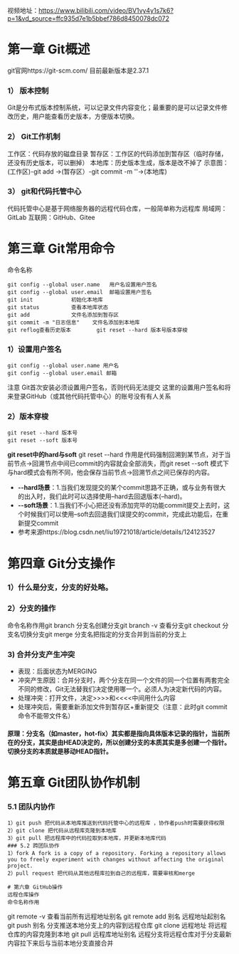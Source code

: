 视频地址：https://www.bilibili.com/video/BV1vy4y1s7k6?p=1&vd_source=ffc935d7e1b5bbef786d8450078dc072


# 第一章 Git概述
git官网https://git-scm.com/  目前最新版本是2.37.1

### 1） 版本控制
Git是分布式版本控制系统，可以记录文件内容变化；最重要的是可以记录文件修改历史，用户能查看历史版本，方便版本切换。
### 2） Git工作机制
工作区：代码存放的磁盘目录
暂存区：工作区的代码添加到暂存区（临时存储，还没有历史版本，可以删掉）
本地库：历史版本生成，版本是改不掉了
示意图：(工作区)-git add ->(暂存区）-git commit -m ''->(本地库)
### 3） git和代码托管中心
代码托管中心是基于网络服务器的远程代码仓库，一般简单称为远程库
局域网：GitLab
互联网：GitHub、Gitee

# 第三章 Git常用命令

命令名称
```			作用
git config --global user.name 	用户名设置用户签名
git config --global user.email 	邮箱设置用户签名
git init			初始化本地库
git status			查看本地库状态
git add 			文件名添加到暂存区
git commit -m "日志信息" 	文件名添加到本地库
git reflog查看历史版本		git reset --hard 版本号版本穿梭
```

### 1）设置用户签名
```
git config --global user.name 用户名
git config --global user.email 邮箱
```
注意 
Git首次安装必须设置用户签名，否则代码无法提交
这里的设置用户签名和将来登录GitHub（或其他代码托管中心）的账号没有有人关系


### 2）版本穿梭
```
git reset --hard 版本号
git reset --soft 版本号
```
**git reset中的hard与soft**
git reset --hard 作用是代码强制回溯到某节点，对于当前节点->回溯节点中间已commit的内容就会全部消失，而git reset --soft 模式下与hard模式会有所不同，他会保存当前节点->回溯节点之间已保存的内容。
* **--hard场景**：1.当我们发现提交的某个commit思路不正确，或与业务有很大的出入时，我们此时可以选择使用–hard去回退版本(–hard)。
* **--soft场景**：1.当我们不小心把还没有添加完毕的功能commit提交上去时，这个时候我们可以使用–soft去回退我们误提交的commit，完成此功能后，在重新提交commit
* 参考来源https://blog.csdn.net/liu19721018/article/details/124123527

# 第四章 Git分支操作
### 1）什么是分支，分支的好处略。
### 2）分支的操作
命令名称作用git branch 分支名创建分支git branch -v 查看分支git checkout 分支名切换分支git merge 分支名把指定的分支合并到当前的分支上
### 3) 合并分支产生冲突
 - 表现：后面状态为MERGING
 - 冲突产生原因：合并分支时，两个分支在同一个文件的同一个位置有两套完全不同的修改，Git无法替我们决定使用哪一个。必须人为决定新代码的内容。
 - 处理冲突：打开文件，决定>>>>和<<<<中间用什么内容
 - 处理冲突后，需要重新添加文件到暂存区+重新提交（注意：此时git commit 命令不能带文件名）
#### 原理：分支名（如master，hot-fix）其实都是指向具体版本记录的指针，当前所在的分支，其实是由HEAD决定的，所以创建分支的本质其实是多创建一个指针。切换分支的本质就是移动HEAD指针。

# 第五章 Git团队协作机制
### 5.1 团队内协作
```
1）git push 把代码从本地库推送到代码托管中心的远程库 ，协作者push时需要获得权限
2）git clone 把代码从远程库克隆到本地库
3）git pull 把远程库中的代码拉取到本地库，并更新本地库代码 
### 5.2 跨团队协作
1）fork A fork is a copy of a repository. Forking a repository allows you to freely experiment with changes without affecting the original project.
2）pull request 把代码从其他远程库拉到自己的远程库，需要审核和merge

# 第六章 GitHub操作
远程仓库操作
命令名称作用
```
git remote -v		查看当前所有远程地址别名
git remote add 别名 	远程地址起别名
git push 别名 		分支推送本地分支上的内容到远程仓库
git clone 远程地址 	将远程仓库的内容克隆到本地
git pull 远程库地址别名	远程分支将远程仓库对于分支最新内容拉下来后与当前本地分支直接合并
```

